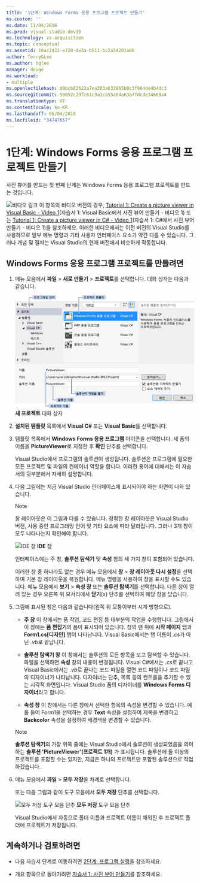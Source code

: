 ```yaml
---
title: '1단계: Windows Forms 응용 프로그램 프로젝트 만들기'
ms.custom: ''
ms.date: 11/04/2016
ms.prod: visual-studio-dev15
ms.technology: vs-acquisition
ms.topic: conceptual
ms.assetid: 16ac2422-e720-4e3a-b511-bc2a54201a86
author: TerryGLee
ms.author: tglee
manager: douge
ms.workload:
- multiple
ms.openlocfilehash: d9bcb82622a7ea303a632865b0c3f964de4b4dc3
ms.sourcegitcommit: 58052c29fc61c9a1ca55a64a63a7fdcde34668a4
ms.translationtype: HT
ms.contentlocale: ko-KR
ms.lasthandoff: 06/04/2018
ms.locfileid: "34747657"
---
```

# <a name="step-1-create-a-windows-forms-application-project"></a>1단계: Windows Forms 응용 프로그램 프로젝트 만들기
사진 뷰어를 만드는 첫 번째 단계는 Windows Forms 응용 프로그램 프로젝트를 만드는 것입니다.

 ![비디오 링크](../data-tools/media/playvideo.gif) 이 항목의 비디오 버전의 경우, [Tutorial 1: Create a picture viewer in Visual Basic - Video 1](http://go.microsoft.com/fwlink/?LinkId=205209)(자습서 1: Visual Basic에서 사진 뷰어 만들기 - 비디오 1) 또는 [Tutorial 1: Create a picture viewer in C# - Video 1](http://go.microsoft.com/fwlink/?LinkId=205199)(자습서 1: C#에서 사진 뷰어 만들기 - 비디오 1)을 참조하세요. 이러한 비디오에서는 이전 버전의 Visual Studio를 사용하므로 일부 메뉴 명령과 기타 사용자 인터페이스 요소가 약간 다를 수 있습니다. 그러나 개념 및 절차는 Visual Studio의 현재 버전에서 비슷하게 작동합니다.

## <a name="to-create-a-windows-forms-application-project"></a>Windows Forms 응용 프로그램 프로젝트를 만들려면

1.  메뉴 모음에서 **파일** > **새로 만들기** > **프로젝트**를 선택합니다. 대화 상자는 다음과 같습니다.

     ![새 프로젝트 대화 상자](../ide/media/newprojectdialogcallouts.png)
**새 프로젝트** 대화 상자

2.  **설치된 템플릿** 목록에서 **Visual C#** 또는 **Visual Basic**을 선택합니다.

3.  템플릿 목록에서 **Windows Forms 응용 프로그램** 아이콘을 선택합니다. 새 폼의 이름을 **PictureViewer**로 지정한 후 **확인** 단추를 선택합니다.

     Visual Studio에서 프로그램의 솔루션이 생성됩니다. 솔루션은 프로그램에 필요한 모든 프로젝트 및 파일의 컨테이너 역할을 합니다. 이러한 용어에 대해서는 이 자습서의 뒷부분에서 자세히 설명합니다.

4.  다음 그림에는 지금 Visual Studio 인터페이스에 표시되어야 하는 화면이 나와 있습니다.

    > [!NOTE]
    >  창 레이아웃은 이 그림과 다를 수 있습니다. 정확한 창 레이아웃은 Visual Studio 버전, 사용 중인 프로그래밍 언어 및 기타 요소에 따라 달라집니다. 그러나 3개 창이 모두 나타나는지 확인해야 합니다.

     ![IDE 창](../ide/media/express_ideoverview_visio.png)
**IDE** 창

     인터페이스에는 주 창, **솔루션 탐색기** 및 **속성** 창의 세 가지 창이 포함되어 있습니다.

     이러한 창 중 하나라도 없는 경우 메뉴 모음에서 **창** > **창 레이아웃 다시 설정**을 선택하여 기본 창 레이아웃을 복원합니다. 메뉴 명령을 사용하여 창을 표시할 수도 있습니다. 메뉴 모음에서 **보기** > **속성 창** 또는 **솔루션 탐색기**를 선택합니다. 다른 창이 열려 있는 경우 오른쪽 위 모서리에서 **닫기**(x) 단추를 선택하여 해당 창을 닫습니다.

5.  그림에 표시된 창은 다음과 같습니다(왼쪽 위 모퉁이부터 시계 방향으로).

    -   **주 창** 이 창에서는 폼 작업, 코드 편집 등 대부분의 작업을 수행합니다. 그림에서 이 창에는 **폼 편집기**의 폼이 표시되어 있습니다. 창의 맨 위에 **시작 페이지** 탭과 **Form1.cs[디자인]** 탭이 나타납니다. Visual Basic에서는 탭 이름이 *.cs*가 아닌 *.vb*로 끝납니다.

    -   **솔루션 탐색기 창** 이 창에서는 솔루션의 모든 항목을 보고 탐색할 수 있습니다. 파일을 선택하면 **속성** 창의 내용이 변경됩니다. Visual C#에서는 *.cs*로 끝나고 Visual Basic에서는 *.vb*로 끝나는 코드 파일을 열면 코드 파일이나 코드 파일의 디자이너가 나타납니다. 디자이너는 단추, 목록 등의 컨트롤을 추가할 수 있는 시각적 화면입니다. Visual Studio 폼의 디자이너를 **Windows Forms 디자이너**라고 합니다.

    -   **속성 창** 이 창에서는 다른 창에서 선택한 항목의 속성을 변경할 수 있습니다. 예를 들어 Form1을 선택하는 경우 **Text** 속성을 설정하여 제목을 변경하고 **Backcolor** 속성을 설정하여 배경색을 변경할 수 있습니다.

    > [!NOTE]
    >  **솔루션 탐색기**의 가장 위쪽 줄에는 Visual Studio에서 솔루션이 생성되었음을 의미하는 **솔루션 'PictureViewer'(프로젝트 1개)** 가 표시됩니다. 솔루션에 둘 이상의 프로젝트를 포함할 수는 있지만, 지금은 하나의 프로젝트만 포함된 솔루션으로 작업하겠습니다.

6.  메뉴 모음에서 **파일** > **모두 저장**을 차례로 선택합니다.

     또는 다음 그림과 같이 도구 모음에서 **모두 저장** 단추를 선택합니다.

     ![모두 저장 도구 모음 단추](../ide/media/express_iconsaveall.png)
**모두 저장** 도구 모음 단추

     Visual Studio에서 자동으로 폴더 이름과 프로젝트 이름이 채워진 후 프로젝트 폴더에 프로젝트가 저장됩니다.

## <a name="to-continue-or-review"></a>계속하거나 검토하려면

-   다음 자습서 단계로 이동하려면 [2단계: 프로그램 실행](../ide/step-2-run-your-program.md)을 참조하세요.

-   개요 항목으로 돌아가려면 [자습서 1: 사진 뷰어 만들기](../ide/tutorial-1-create-a-picture-viewer.md)를 참조하세요.
